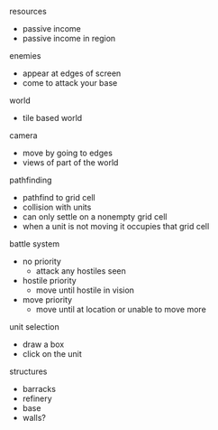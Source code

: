 resources
- passive income
- passive income in region

enemies
- appear at edges of screen
- come to attack your base

world
+ tile based world

camera
+ move by going to edges
+ views of part of the world

pathfinding
- pathfind to grid cell
- collision with units
- can only settle on a nonempty grid cell
- when a unit is not moving it occupies that grid cell

battle system
- no priority
  - attack any hostiles seen
- hostile priority
  - move until hostile in vision
- move priority
  - move until at location or unable to move more

unit selection
- draw a box
- click on the unit

structures
- barracks
- refinery
- base
- walls?